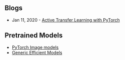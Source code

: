 ## Blogs
- Jan 11, 2020 - [Active Transfer Learning with PyTorch](https://medium.com/pytorch/active-transfer-learning-with-pytorch-71ed889f08c1)


## Pretrained Models
- [PyTorch Image models](https://github.com/rwightman/pytorch-image-models)
- [Generic Efficient Models](https://github.com/rwightman/gen-efficientnet-pytorch)